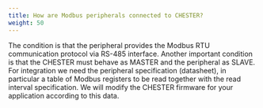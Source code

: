 ```yaml
---
title: How are Modbus peripherals connected to CHESTER?
weight: 50
---
```


The condition is that the peripheral provides the Modbus RTU communication protocol via RS-485 interface. Another important condition is that the CHESTER must behave as MASTER and the peripheral as SLAVE. For integration we need the peripheral specification (datasheet), in particular a table of Modbus registers to be read together with the read interval specification. We will modify the CHESTER firmware for your application according to this data.